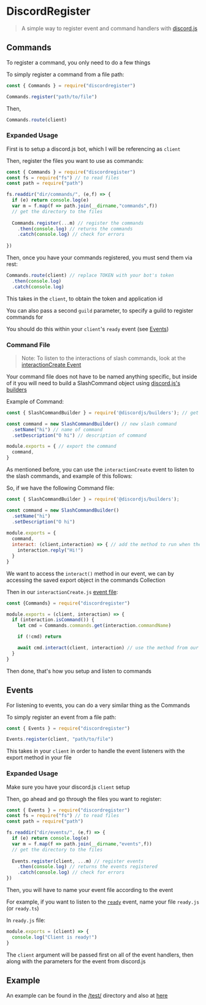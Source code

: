# DiscordRegister

> A simple way to register event and command handlers with [discord.js](https://www.npmjs.com/package/discord.js)

## Commands

To register a command, you only need to do a few things

To simply register a command from a file path:
```js
const { Commands } = require("discordregister")

Commands.register("path/to/file")
```

Then,
```js
Commands.route(client)
```

### Expanded Usage

First is to setup a discord.js bot, which I will be referencing as `client`

Then, register the files you want to use as commands:
```js
const { Commands } = require("discordregister")
const fs = require("fs") // to read files
const path = require("path")

fs.readdir("dir/commands/", (e,f) => {
  if (e) return console.log(e)
  var m = f.map(f => path.join(__dirname,"commands",f))
  // get the directory to the files
  
  Commands.register(...m) // register the commands
    .then(console.log) // returns the commands
    .catch(console.log) // check for errors
  
})
```

Then, once you have your commands registered, you must send them via rest:
```js
Commands.route(client) // replace TOKEN with your bot's token
  .then(console.log)
  .catch(console.log)
```
This takes in the `client`, to obtain the token and application id

You can also pass a second `guild` parameter, to specify a guild to register commands for

You should do this within your `client`'s `ready` event
(see [Events](#Events))

### Command File

> Note: To listen to the interactions of slash commands, look at the [interactionCreate Event](https://discord.js.org/#/docs/discord.js/stable/class/Client?scrollTo=e-interactionCreate)

Your command file does not have to be named anything specific, but inside of it you will need to build a SlashCommand object using [discord.js's builders](https://discord.js.org/docs/builders#/docs/builders/stable/general/welcome)

Example of Command:
```js
const { SlashCommandBuilder } = require('@discordjs/builders'); // get the slash command builder

const command = new SlashCommandBuilder() // new slash command
  .setName("hi") // name of command
  .setDescription("O hi") // description of command

module.exports = { // export the command
  command,
}
```

As mentioned before, you can use the `interactionCreate` event to listen to the slash commands, and example of this follows:

So, if we have the following Command file:
```js
const { SlashCommandBuilder } = require('@discordjs/builders');

const command = new SlashCommandBuilder()
  .setName("hi")
  .setDescription("O hi")
  
module.exports = {
  command,
  interact: (client,interaction) => { // add the method to run when the command is sent
    interaction.reply("Hi!")
  }
}
```

We want to access the `interact()` method in our event, we can by accessing the saved export object in the commands Collection

Then in our `interactionCreate.js` [event file](#Events):
```js
const {Commands} = require("discordregister")

module.exports = (client, interaction) => {
  if (interaction.isCommand()) {
    let cmd = Commands.commands.get(interaction.commandName)

    if (!cmd) return

    await cmd.interact(client, interaction) // use the method from our command file
  } 
}
```

Then done, that's how you setup and listen to commands 

## Events

For listening to events, you can do a very similar thing as the Commands

To simply register an event from a file path:
```js
const { Events } = require("discordregister")

Events.register(client, "path/to/file")
```

This takes in your `client` in order to handle the event listeners with the export method in your file

### Expanded Usage

Make sure you have your discord.js `client` setup

Then, go ahead and go through the files you want to register:
```js
const { Events } = require("discordregister")
const fs = require("fs") // to read files
const path = require("path")

fs.readdir("dir/events/", (e,f) => {
  if (e) return console.log(e)
  var m = f.map(f => path.join(__dirname,"events",f))
  // get the directory to the files 
  
  Events.register(client, ...m) // register events
    .then(console.log) // returns the events registered
    .catch(console.log) // check for errors
})
```

Then, you will have to name your event file according to the event

For example, if you want to listen to the [`ready`](https://discord.js.org/#/docs/discord.js/stable/class/Client?scrollTo=e-ready) event, name your file `ready.js` (or `ready.ts`)

In `ready.js` file:
```js
module.exports = (client) => {
  console.log("Client is ready!")
}
```

The `client` argument will be passed first on all of the event handlers, then along with the parameters for the event from discord.js

## Example

An example can be found in the [/test/](https://github.com/Echological/DiscordRegister/tree/main/test) directory and also at [here](https://replit.com/@Echology/Discordjs-Template/)